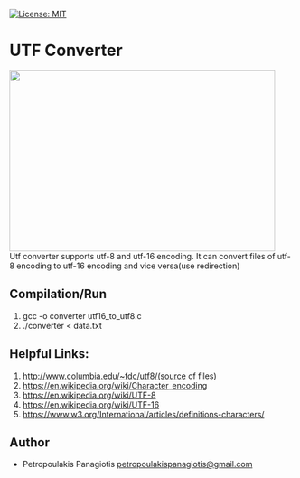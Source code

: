 [![License: MIT](https://img.shields.io/badge/License-MIT-yellow.svg)](https://opensource.org/licenses/MIT)
# UTF Converter
<img src="https://www.w3.org/International/articles/definitions-characters/index-data/encodings.png" width="470" height="320"> <br />
Utf converter supports utf-8 and utf-16 encoding. It can convert files of utf-8 encoding to utf-16 encoding and vice versa(use redirection)

## Compilation/Run
1. gcc -o converter utf16_to_utf8.c
2. ./converter < data.txt

## Helpful Links: 
1. http://www.columbia.edu/~fdc/utf8/(source of files)
2. https://en.wikipedia.org/wiki/Character_encoding
3. https://en.wikipedia.org/wiki/UTF-8
4. https://en.wikipedia.org/wiki/UTF-16
5. https://www.w3.org/International/articles/definitions-characters/

## Author
* Petropoulakis Panagiotis petropoulakispanagiotis@gmail.com

